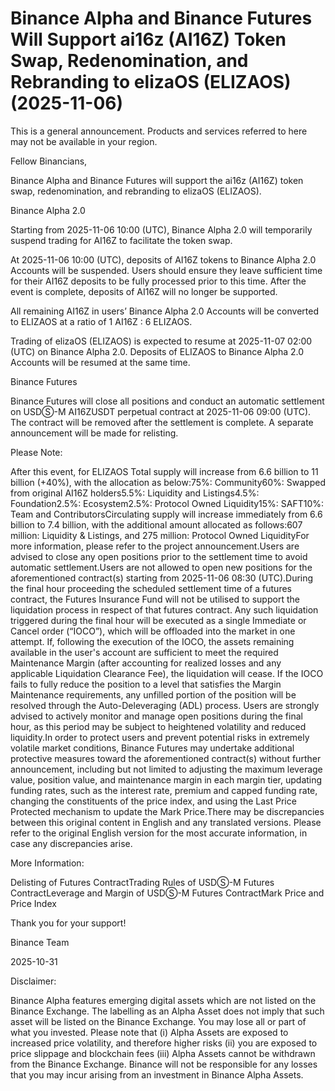# Binance Alpha and Binance Futures Will Support ai16z (AI16Z) Token Swap, Redenomination, and Rebranding to elizaOS (ELIZAOS) (2025-11-06)

This is a general announcement. Products and services referred to here may not be available in your region.

Fellow Binancians,

Binance Alpha and Binance Futures will support the ai16z (AI16Z) token swap, redenomination, and rebranding to elizaOS (ELIZAOS).

Binance Alpha 2.0

Starting from 2025-11-06 10:00 (UTC), Binance Alpha 2.0 will temporarily suspend trading for AI16Z to facilitate the token swap.

At 2025-11-06 10:00 (UTC), deposits of AI16Z tokens to Binance Alpha 2.0 Accounts will be suspended. Users should ensure they leave sufficient time for their AI16Z deposits to be fully processed prior to this time. After the event is complete, deposits of AI16Z will no longer be supported.

All remaining AI16Z in users’ Binance Alpha 2.0 Accounts will be converted to ELIZAOS at a ratio of 1 AI16Z : 6 ELIZAOS.

Trading of elizaOS (ELIZAOS) is expected to resume at 2025-11-07 02:00 (UTC) on Binance Alpha 2.0. Deposits of ELIZAOS to Binance Alpha 2.0 Accounts will be resumed at the same time.

Binance Futures

Binance Futures will close all positions and conduct an automatic settlement on USDⓈ-M AI16ZUSDT perpetual contract at 2025-11-06 09:00 (UTC). The contract will be removed after the settlement is complete. A separate announcement will be made for relisting.

Please Note: 

After this event, for ELIZAOS Total supply will increase from 6.6 billion to 11 billion (+40%), with the allocation as below:75%: Community60%: Swapped from original AI16Z holders5.5%: Liquidity and Listings4.5%: Foundation2.5%: Ecosystem2.5%: Protocol Owned Liquidity15%: SAFT10%: Team and ContributorsCirculating supply will increase immediately from 6.6 billion to 7.4 billion, with the additional amount allocated as follows:607 million: Liquidity & Listings, and 275 million: Protocol Owned LiquidityFor more information, please refer to the project announcement.Users are advised to close any open positions prior to the settlement time to avoid automatic settlement.Users are not allowed to open new positions for the aforementioned contract(s) starting from 2025-11-06 08:30 (UTC).During the final hour proceeding the scheduled settlement time of a futures contract, the Futures Insurance Fund will not be utilised to support the liquidation process in respect of that futures contract. Any such liquidation triggered during the final hour will be executed as a single Immediate or Cancel order (“IOCO”), which will be offloaded into the market in one attempt. If, following the execution of the IOCO, the assets remaining available in the user's account are sufficient to meet the required Maintenance Margin (after accounting for realized losses and any applicable Liquidation Clearance Fee), the liquidation will cease. If the IOCO fails to fully reduce the position to a level that satisfies the Margin Maintenance requirements, any unfilled portion of the position will be resolved through the Auto-Deleveraging (ADL) process. Users are strongly advised to actively monitor and manage open positions during the final hour, as this period may be subject to heightened volatility and reduced liquidity.In order to protect users and prevent potential risks in extremely volatile market conditions, Binance Futures may undertake additional protective measures toward the aforementioned contract(s) without further announcement, including but not limited to adjusting the maximum leverage value, position value, and maintenance margin in each margin tier, updating funding rates, such as the interest rate, premium and capped funding rate, changing the constituents of the price index, and using the Last Price Protected mechanism to update the Mark Price.There may be discrepancies between this original content in English and any translated versions. Please refer to the original English version for the most accurate information, in case any discrepancies arise.

More Information:

Delisting of Futures ContractTrading Rules of USDⓈ-M Futures ContractLeverage and Margin of USDⓈ-M Futures ContractMark Price and Price Index

Thank you for your support!

Binance Team

2025-10-31

Disclaimer: 

Binance Alpha features emerging digital assets which are not listed on the Binance Exchange. The labelling as an Alpha Asset does not imply that such asset will be listed on the Binance Exchange. You may lose all or part of what you invested. Please note that (i) Alpha Assets are exposed to increased price volatility, and therefore higher risks (ii) you are exposed to price slippage and blockchain fees (iii) Alpha Assets cannot be withdrawn from the Binance Exchange. Binance will not be responsible for any losses that you may incur arising from an investment in Binance Alpha Assets.